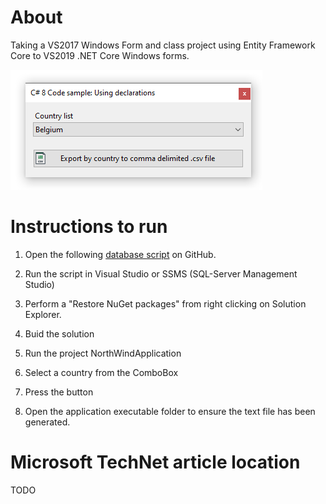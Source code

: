 # About

Taking a VS2017 Windows Form and class project using Entity Framework Core to VS2019 .NET Core Windows forms.

![screen](assets/exportCountry.png)

# Instructions to run

1. Open the following [database script](https://gist.github.com/karenpayneoregon/9bdf1a7d5310ac1d562b2326d79d6038) on GitHub.

2. Run the script in Visual Studio or SSMS (SQL-Server Management Studio)
3. Perform a "Restore NuGet packages" from right clicking on Solution Explorer.
4. Buid the solution
5. Run the project NorthWindApplication
6. Select a country from the ComboBox
7. Press the button
8. Open the application executable folder to ensure the text file has been generated.

# Microsoft TechNet article location

TODO